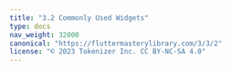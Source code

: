 ```yaml
---
title: "3.2 Commonly Used Widgets"
type: docs
nav_weight: 32000
canonical: "https://fluttermasterylibrary.com/3/3/2"
license: "© 2023 Tokenizer Inc. CC BY-NC-SA 4.0"
---
```

